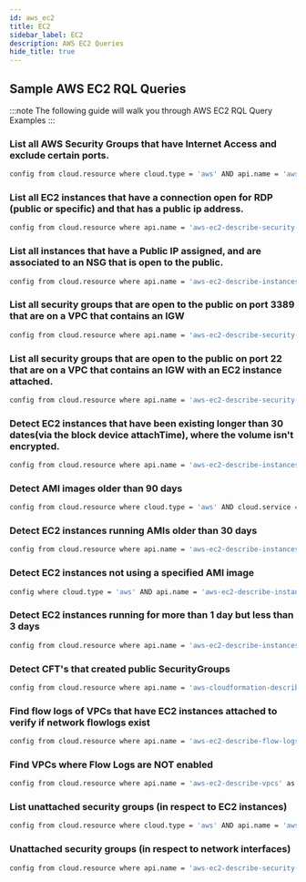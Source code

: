 ```yaml
---
id: aws_ec2
title: EC2
sidebar_label: EC2
description: AWS EC2 Queries
hide_title: true
---
```


## Sample AWS EC2 RQL Queries

:::note
The following guide will walk you through AWS EC2 RQL Query Examples
:::

### List all AWS Security Groups that have Internet Access and exclude certain ports.

```bash
config from cloud.resource where cloud.type = 'aws' AND api.name = 'aws-ec2-describe-security-groups' AND json.rule = (ipPermissions[*].ipv4Ranges[*].cidrIp contains 0.0.0.0/0 or ipPermissions[*].ipv6Ranges[*].cidrIpv6 contains ::/0) and ipPermissions[*].fromPort does not intersect (443, 500, 4500, 9021, 9092, 8083, 8088, 8090, 8082, 8081, 2181, 2888, 3888, 3780, 3781, 40815, 40814) and ipPermissions[*].toPort does not intersect (443, 500, 4500, 9021, 9092, 8083, 8088, 8090, 8082, 8081, 2181, 2888, 3888, 3780, 3781, 40815, 40814)
```

### List all EC2 instances that have a connection open for RDP (public or specific) and that has a public ip address.

```bash
config from cloud.resource where api.name = 'aws-ec2-describe-security-groups' AND json.rule = (((ipPermissions[?(@.toPort > 3389 && @.fromPort < 3389)].ipRanges[*] contains 0.0.0.0/0) or (ipPermissions[?(@.toPort == 3389 || @.fromPort == 3389)].ipRanges[*] contains 0.0.0.0/0)) or ((ipPermissions[?(@.toPort > 3389 && @.fromPort < 3389)].ipv6Ranges[*].cidrIpv6 contains ::/0) or (ipPermissions[?(@.toPort == 3389 || @.fromPort == 3389)].ipv6Ranges[*].cidrIpv6 contains ::/0))) and isShared is false as X; config from cloud.resource where api.name = 'aws-ec2-describe-instances' AND json.rule = publicIpAddress exists as Y; filter '$.Y.securityGroups[*].groupId contains $.X.groupId'; show X; 
```

### List all instances that have a Public IP assigned, and are associated to an NSG that is open to the public.

```bash
config from cloud.resource where api.name = 'aws-ec2-describe-instances' AND json.rule = publicIpAddress exists and publicIpAddress is not empty as X; config from cloud.resource where api.name = 'aws-ec2-describe-security-groups' AND json.rule = ipPermissions[*].ipRanges[*] contains 0.0.0.0/0 or ipPermissions[*].ipv6Ranges[*].cidrIpv6 contains ::/0 as Y; filter '$.X.securityGroups[*].groupName == $.Y.groupName' ; show X;
```

### List all security groups that are open to the public on port 3389 that are on a VPC that contains an IGW

```bash
config from cloud.resource where api.name = 'aws-ec2-describe-security-groups' AND json.rule = (((ipPermissions[?(@.toPort > 3389 && @.fromPort < 3389)].ipRanges[*] contains 0.0.0.0/0) or (ipPermissions[?(@.toPort == 3389 || @.fromPort == 3389)].ipRanges[*] contains 0.0.0.0/0)) or ((ipPermissions[?(@.toPort > 3389 && @.fromPort < 3389)].ipv6Ranges[*].cidrIpv6 contains ::/0) or (ipPermissions[?(@.toPort == 3389 || @.fromPort == 3389)].ipv6Ranges[*].cidrIpv6 contains ::/0))) and isShared is false as X; config from cloud.resource where api.name = 'aws-ec2-describe-internet-gateways' as Y; filter '$.Y.attachments[*].vpcId contains $.X.vpcId'; show X; 
```

### List all security groups that are open to the public on port 22 that are on a VPC that contains an IGW with an EC2 instance attached.

```bash
config from cloud.resource where api.name = 'aws-ec2-describe-security-groups' AND json.rule = (((ipPermissions[?(@.toPort > 22 && @.fromPort < 22)].ipRanges[*] contains 0.0.0.0/0) or (ipPermissions[?(@.toPort == 22 || @.fromPort == 22)].ipRanges[*] contains 0.0.0.0/0)) or ((ipPermissions[?(@.toPort > 22 && @.fromPort < 22)].ipv6Ranges[*].cidrIpv6 contains ::/0) or (ipPermissions[?(@.toPort == 22 || @.fromPort == 22)].ipv6Ranges[*].cidrIpv6 contains ::/0))) and isShared is false as X; config from cloud.resource where api.name = 'aws-ec2-describe-internet-gateways' as Y; config from cloud.resource where api.name = 'aws-ec2-describe-instances' as Z; filter '$.Z.securityGroups[*].groupId contains $.X.groupId and $.Y.attachments[*].vpcId contains $.X.vpcId'; show X;
```
### Detect EC2 instances that have been existing longer than 30 dates(via the block device attachTime), where the volume isn't encrypted.

```bash
config from cloud.resource where api.name = 'aws-ec2-describe-instances' AND json.rule = "blockDeviceMappings[?(@.deviceName=='/dev/xvda'||@.deviceName=='/dev/sda1')].ebs.attachTime exists and (( _DateTime.ageInDays(blockDeviceMappings[?(@.deviceName=='/dev/xvda')].ebs.attachTime) < 30) or ( _DateTime.ageInDays(blockDeviceMappings[?(@.deviceName=='/dev/sda1')].ebs.attachTime) < 30))" as X; config from cloud.resource where api.name = 'aws-ec2-describe-volumes' AND json.rule = encrypted is false as Y; filter ' $.X.instanceId equals $.Y.attachments[*].instanceId '; show X; 
```

###  Detect AMI images older than 90 days

```bash
config from cloud.resource where cloud.type = 'aws' AND cloud.service = 'EC2' AND api.name = 'aws-ec2-describe-images' AND json.rule = "_DateTime.ageInDays(image.creationDate) > 90"
```

### Detect EC2 instances running AMIs older than 30 days

```bash
config from cloud.resource where api.name = 'aws-ec2-describe-instances' as X; config from cloud.resource where api.name = 'aws-ec2-describe-images' AND json.rule = "_DateTime.ageInDays(image.creationDate) > 30" as Y; filter ' $.X.imageId==$.Y.image.imageId '; show X; 
```

### Detect EC2 instances not using a specified AMI image

```bash
config where cloud.type = 'aws' AND api.name = 'aws-ec2-describe-instances' AND json.rule =  imageId does not contain <ami-AMI_ID>
```

### Detect EC2 instances running for more than 1 day but less than 3 days

```bash
config from cloud.resource where api.name = 'aws-ec2-describe-instances' and json.rule = "_DateTime.ageInDays(launchTime) > 1 and state.code equals 16 and _DateTime.ageInDays(launchTime) < 3"
```

### Detect CFT's that created public SecurityGroups

```bash
config from cloud.resource where api.name = 'aws-cloudformation-describe-stacks' as X; config from cloud.resource where api.name = 'aws-ec2-describe-security-groups' AND json.rule = ipPermissions[*].ipv6Ranges[*].cidrIpv6 contains ::/0 or ipPermissions[*].ipRanges[*] contains 0.0.0.0/0 as Y; filter '$.X.stackResources[*].physicalResourceId == $.Y.groupId'; show X; 
```

### Find flow logs of VPCs that have EC2 instances attached to verify if network flowlogs exist

```bash
config from cloud.resource where api.name = 'aws-ec2-describe-flow-logs' as X; config from cloud.resource where api.name = 'aws-ec2-describe-instances' as Y; filter '$.X.resourceId==$.Y.vpcId'; show X;
```

### Find VPCs where Flow Logs are NOT enabled 

```bash
config from cloud.resource where api.name = 'aws-ec2-describe-vpcs' as X; config from cloud.resource where api.name = 'aws-ec2-describe-flow-logs' as Y; filter ' not ($.Y.resourceId equals $.X.vpcId)'; show X;
```

###  List unattached security groups (in respect to EC2 instances)

```bash
config from cloud.resource where cloud.type = 'aws' AND api.name = 'aws-ec2-describe-security-groups' as X; config from cloud.resource where api.name = 'aws-ec2-describe-instances' as Y; filter ' not ($.Y.securityGroups[*].groupId contains $.X.groupId) '; show X;
```

### Unattached security groups (in respect to network interfaces)

```bash
config from cloud.resource where api.name = 'aws-ec2-describe-security-groups' and json.rule = "groupName does not equal default" as X; config from cloud.resource where api.name = 'aws-ec2-describe-network-interfaces' as Y; filter 'not ($.Y.groups[*].groupId contains $.X.groupId) '; show X;
```
